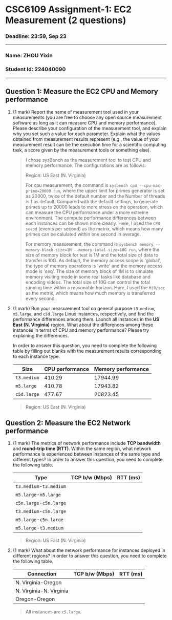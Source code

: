 # CSC6109 Assignment-1: EC2 Measurement (2 questions)

### Deadline: 23:59, Sep 23
---

### Name: ZHOU Yixin
### Student Id: 224040090
---

## Question 1: Measure the EC2 CPU and Memory performance

1. (1 mark) Report the name of measurement tool used in your measurements (you are free to choose any open source measurement software as long as it can measure CPU and memory performance). Please describe your configuration of the measurement tool, and explain why you set such a value for each parameter. Explain what the values obtained from measurement results represent (e.g., the value of your measurement result can be the execution time for a scientific computing task, a score given by the measurement tools or something else).

    > I chose sysBench as the measurement tool to test CPU and memory performance. The configurations are as follows:
    > 
    > Region: US East (N. Virginia)
    > 
    > For cpu measurement, the command is `sysbench cpu --cpu-max-prime=20000 run`, where the upper limit for primes generator is set as 20000, twice of the default number and the Number of threads is 1 as default. Compared with the default settings, to generate primes up to 20000 leads to more stress on the operation, which can measure the CPU performance under a more extreme environment. The compute performance differences between each instances can be shown more clearly. Here, I used the `CPU seepd` (events per second) as the metrix, which means how many primes can be calulated within one second in average.
    > 
    > For memory measurement, the command is `sysbench memory --memory-block-size=1M --memory-total-size=10G run`, where the size of memory block for test is 1M and the total size of data to transfer is 10G. As default, the memory access scope is 'global', the type of memory operations is 'write' and the memory access mode is 'seq'. The size of memory block of 1M is to simulate memory visiting mode in some real tasks like database and encoding videos. The total size of 10G can control the total running time within a reasonable horizon. Here, I used the `MiB/sec` as the metrix, which means how much memory is transferred every second.

2. (1 mark) Run your measurement tool on general purpose `t3.medium`, `m5.large`, and `c5d.large` Linux instances, respectively, and find the performance differences among them. Launch all instances in the **US East (N. Virginia)** region. What about the differences among these instances in terms of CPU and memory performance? Please try explaining the differences. 

    In order to answer this question, you need to complete the following table by filling out blanks with the measurement results corresponding to each instance type.

    | Size      | CPU performance | Memory performance |
    |-----------|-----------------|--------------------|
    | `t3.medium` | 410.29                |  17944.99                  |
    | `m5.large`  |  410.78               |   17943.82                 |
    | `c5d.large` |   477.67              |   20823.45                 |

    > Region: US East (N. Virginia)

## Question 2: Measure the EC2 Network performance

1. (1 mark) The metrics of network performance include **TCP bandwidth** and **round-trip time (RTT)**. Within the same region, what network performance is experienced between instances of the same type and different types? In order to answer this question, you need to complete the following table.  

    | Type          | TCP b/w (Mbps) | RTT (ms) |
    |---------------|----------------|----------|
    | `t3.medium`-`t3.medium` |                |          |
    | `m5.large`-`m5.large`  |                |          |
    | `c5n.large`-`c5n.large` |                |          |
    | `t3.medium`-`c5n.large`   |                |          |
    | `m5.large`-`c5n.large`  |                |          |
    | `m5.large`-`t3.medium` |                |          |

    > Region: US East (N. Virginia)

2. (1 mark) What about the network performance for instances deployed in different regions? In order to answer this question, you need to complete the following table.

    | Connection | TCP b/w (Mbps)  | RTT (ms) |
    |------------|-----------------|--------------------|
    | N. Virginia-Oregon |                 |                    |
    | N. Virginia-N. Virginia  |                 |                    |
    | Oregon-Oregon |                 |                    |

    > All instances are `c5.large`.

